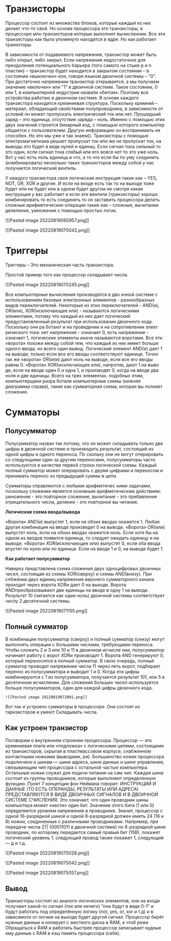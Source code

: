 # Транзисторы


Процессор состоит из множество блоков, которые каждый из них делает что-то своё. Но основа процессора это транзисторы, в процессоре млн транзисторов которые выполнют вычисленнии. Все эти транзисторы как была упомянуто находятся в ядре. Но как работает транизторы.

В зависимости от подаваемого напряжения, транзистор может быть либо открыт, либо закрыт. Если напряжение недостаточное для преодоления потенциального барьера (того самого на стыке p и n пластин) – транзистор будет находится в закрытом состоянии – в состоянии «выключен» или, говоря языком двоичной системы – "0". При достаточно напряжении транзистор открывается, а мы получаем значение «включен» или "1" в двоичной системе. Такое состояние, 0 или 1, в компьютерной индустрии назвали «битом». Поэтому все устройства работаю в двоичном системе. В основе каждого транзистора находится кремниевая структура. Поскольку кремний – материал, обладающий свойствами полупроводника, в зависимости от условий он может пропускать электрический ток или нет. Прошедший заряд – это единица, отсутствие заряда – ноль. Именно с помощью этих двух значений строится бинарный код, с помощью которого компьютер общается с пользователем. Другую информацию он воспринимать не способен. Но это мы уже и так знаем)). Транзисторы с помощью электромагнетизма решает пропускат ток или же не пропускат ток, на выводы это будет в виде нулей и единиц. Если сигнал тока сильный то это один, если сигнал тока слабый или его вовсе нет то это уже ноль. Вот у нас есть ноль единица и что, а то что если бы по уму соединить (комбинировать) несколько таких транзисторов между собой у нас получается логический вентиль.

У каждого транзистора своя логическая инструкция такие как – YES, NOT, OR, XOR и другие. И если на входе есть так то на выходе тоже будет или не будет или в одном будет другом не смотря какая инструкция у вас работает и если эти вентили (транзисторы) хорошо комбинировать то есть соединить то он заставить процессора делать сложные арифметические операции такие как – сложные, вычитании делеление, умножения с помощью простых логик. 


 
 ![[Pasted image 20220819065957.png]]


![[Pasted image 20220819070042.png]]

# Триггеры

Триггеры – Это механическая часть транзистора.

Простой пример того как процессор складывает числа.

![[Pasted image 20220819070245.png]]


Все компьютерные вычисления производятся в дво ичной системе с использованием базовых электронных элементов - разнообразных видов переключателей. Некоторые из этих переключателей - AND(и), OR(или), XOR(исключающее или) - называются логическими элементами, потому что каждый из них дает логический предустановленный результат при использовании двоичного кода. Поскольку они ра ботают и на проведении и на сопротивлении элект рического тока: нет напряжения - означает 0, есть напряжение - означает 1, логические элементы иначе называются воротами. Все эти «ворота» похожи между собой тем, что каждый из них имеет больше одного ввода, но всего один вывод. Логический элемент AND(и) дает 1 на выводе, только если все его вводы соответствуют единице. Точно так же «ворота» OR(или) дают ноль на выводе, если все его вводы равны 0. «Ворота» XOR(исключающее или), напротив, дают 1 на выво де, если на вводе один 0 и одна 1, и производят 0, когда на вводе два ноля и две единицы. Всего на трех элементах, подобных этим, компьютерщики разра ботали компьютерные схемы (нижняя диаграмма справа), такие как сумматорная схема, которая вы полняет сложение.


# Сумматоры

## Полусумматор

Полусумматор назван так потому, что он может складывать только две цифры в двоичной системе и производить результат, состоящий из одной цифры и одного переноса. По скольку они не могут оперировать со следующими один за другим переносами, полусумматоры часто используются в качестве первой строки логической схемы. Каждый полный сумматор может оперировать с двумя цифрами и переносом и принимать перенос из предыдущей суммы в цепи. 

Сумматоры справляются с любыми арифметичес кими задачами, поскольку сложение является основным арифметическим действием: умножение - это повторное сложение, вычитание - это прибавление отрицательного числа, деление - это повторное вы читание.


**Логическая схема ввода/вывода**
    
   «Ворота» AND(и) выпустят 1, если на обоих вводах окажется 1. Любая другая комбинация на вводе произведет 0 на выводе. «Ворота» OR(или) выпустят ноль, если на обоих вводах окажется ноль. Если хотя бы на одном из вводов появится единица, то следует ожидать единицу и на выводе. «Ворота» XOR(исключающее или) выпустят 0, если оба ввода впустят по нулю или по единице. Если на вводе 1 и 0, на выводе будет 1. 

**Как работает полусумматор** 

   Наверху представлена схема сложения двух одноцифровых двоичных чисел, состоящая из схемы XOR(сверху) и схемы AND(внизу). При слбжении двух единиц напряжение верхнего сумматорного канала проходит через ворота XORи дает 0 на выходе. Ворота ANDпреобразовывают две единицы на вводе в одну 1 на выводе. Результат 10 (читается как один-ноль) двоичной системы соответствует числу 2 десятичной системы. 

![[Pasted image 20220819071155.png]]


## Полный сумматор

В комбинации полусумматор (сверху) и полный сумматор (снизу) могут выполнять операции   с большими числами, требующими переноса. Чтобы сложить 2 и 3 или 10 и 11 в двоичном   исчисле нии, полусумматор начинает работу с ворот XORи производит 1. Ворота AND генерируют 0, который переносится в полный сумматор. В свою очередь, полный сумматор проводит напряжение числа 11 через пять ворот, подбирает перенос из полусумматора и выводит 1 и 0. Когда эти цифры комбинируются с 1 из полусумматора, получается результат 101, или 5 в десятичном исчислении. Для сложения больших чисел используется больше полусумматоров, один для каждой цифры двоичного кода. 
  
    ![[Pasted image 20220819072001.png]]
   
Вот так и устроено сумматоры в процессоре. Они состоят из тарнзисторов и умеют
Складывать числа.

## Как устроен транзистор

Поговорим о внутреннем строении процессора. Процессор — это кремниевая плата или «подложка» с логическими цепями, состоящими из транзисторов, скрытая в пластмассовом корпусе, снабженном контактными ножками (выводами, ри). Большинство ножек процессора подключено к шинам — шине адреса, шине данных и шине управления, связывающим чип процессора с остальной частью компьютера.
Остальные ножки служат для подачи питания на сам чип. Каждая шина состоит из группы проводников, которые выполняют определенную функцию. Пункт 7 концепции фон Неймана говорит: ИНСТРУКЦИИ И ДАННЫЕ (ТО ЕСТЬ ОПЕРАНДЫ, РЕЗУЛЬТАТЫ ИЛИ АДРЕСА) ПРЕДСТАВЛЯЮТСЯ В ВИДЕ ДВОИЧНЫХ СИГНАЛОВ И В ДВОИЧНОЙ СИСТЕМЕ СЧИСЛЕНИЯ. Это означает, что один проводник шины компьютера может «нести» один бит. Значение этого бита (1 или 0) определяется уровнем напряжения в проводнике. Значит, процессор с одной 16-разрядной шиной и одной 8-разрядной должен иметь 24 (16 и 8) ножки, соединенные с различными проводниками. Например, при передаче числа 27| (00011011 в двоичной системе) по 8-разрядной шине проводник, по которому передается самый правый бит (15В), покажет логический уровень 1, следующий провод также покажет 1,
следующий — д и т.д.

![[Pasted image 20220819075028.png]]

![[Pasted image 20220819075042.png]]


![[Pasted image 20220819075057.png]]


## Вывод

Транзисторы состоят из аналого-логических элементов, они на входи получают  какой-то сигнал (ток или нечего) “они будут в виде 0-1” и будут работать под  определённую логику (not, yes, or, xor и т.д) и в зависимоти от логики на выходе будет другой сигнал. Процессор берёт нужные данные и копирует с жесткого диска в RAM, а чтоб реже Обращаться к RAM и работать быстрее процессор записывает нудные ему данные c RAM в кэш память процессора (себя).